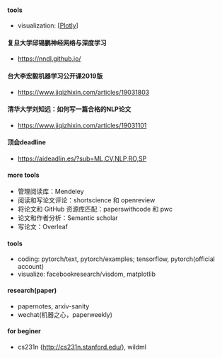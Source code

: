 #### tools
- visualization: [[Plotly](https://plot.ly/)]

#### 复旦大学邱锡鹏神经网络与深度学习
- https://nndl.github.io/

#### 台大李宏毅机器学习公开课2019版
- https://www.jiqizhixin.com/articles/19031803

#### 清华大学刘知远：如何写一篇合格的NLP论文
- https://www.jiqizhixin.com/articles/19031101

#### 顶会deadline
- https://aideadlin.es/?sub=ML,CV,NLP,RO,SP

#### more tools 
- 管理阅读库：Mendeley
- 阅读和写论文评论：shortscience 和 openreview
- 将论文和 GitHub 资源库匹配：paperswithcode 和 pwc
- 论文和作者分析：Semantic scholar
- 写论文：Overleaf

#### tools
- coding: pytorch/text, pytorch/examples; tensorflow, pytorch(official account)
- visualize: facebookresearch/visdom, matplotlib

#### research(paper)
- papernotes, arxiv-sanity
- wechat(机器之心，paperweekly)

#### for beginer
- cs231n (http://cs231n.stanford.edu/), wildml
